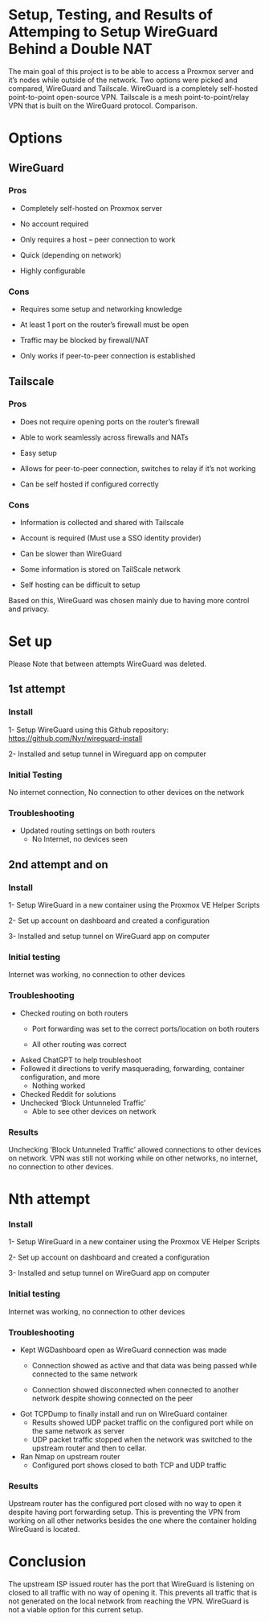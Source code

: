 # Setup, Testing, and Results of Attemping to Setup WireGuard Behind a Double NAT
The main goal of this project is to be able to access a Proxmox server and it’s nodes while outside of the network. Two options were picked and compared, WireGuard and Tailscale. WireGuard is a completely self-hosted point-to-point open-source VPN. Tailscale is a mesh point-to-point/relay VPN that is built on the WireGuard protocol. 
Comparison.

# Options
## WireGuard 
### Pros

- Completely self-hosted on Proxmox server

- No account required

- Only requires a host – peer connection to work

- Quick (depending on network)

- Highly configurable

### Cons

- Requires some setup and networking knowledge

- At least 1 port on the router’s firewall must be open

- Traffic may be blocked by firewall/NAT

- Only works if peer-to-peer connection is established

## Tailscale

### Pros
- Does not require opening ports on the router’s firewall

- Able to work seamlessly across firewalls and NATs

- Easy setup

- Allows for peer-to-peer connection, switches to relay if it’s not working

- Can be self hosted if configured correctly 

### Cons
- Information is collected and shared with Tailscale

- Account is required (Must use a SSO identity provider)

- Can be slower than WireGuard

- Some information is stored on TailScale network

- Self hosting can be difficult to setup

Based on this, WireGuard was chosen mainly due to having more control and privacy.

# Set up 
Please Note that between attempts WireGuard was deleted.
## 1st attempt
### Install
1- Setup WireGuard using this Github repository: https://github.com/Nyr/wireguard-install

2- Installed and setup tunnel in Wireguard app on computer
### Initial Testing
No internet connection, No connection to other devices on the network
### Troubleshooting
-	Updated routing settings on both routers
    - No Internet, no devices seen
## 2nd attempt and on
### Install
1- Setup WireGuard in a new container using the Proxmox VE Helper Scripts

2- Set up account on dashboard and created a configuration

3- Installed and setup tunnel on WireGuard app on computer
### Initial testing
Internet was working, no connection to other devices
### Troubleshooting
-	Checked routing on both routers
    - Port forwarding was set to the correct ports/location on both routers

 	- All other routing was correct
-	Asked ChatGPT to help troubleshoot
  - Followed it directions to verify masquerading, forwarding, container configuration, and more
    - Nothing worked
-	Checked Reddit for solutions
  - Unchecked ‘Block Untunneled Traffic’
    - Able to see other devices on network
### Results
Unchecking ‘Block Untunneled Traffic’ allowed connections to other devices on network. VPN was still not working while on other networks, no internet, no connection to other devices.

# Nth attempt
### Install
1-	Setup WireGuard in a new container using the Proxmox VE Helper Scripts

2-	Set up account on dashboard and created a configuration

3-	Installed and setup tunnel on WireGuard app on computer
### Initial testing
Internet was working, no connection to other devices
### Troubleshooting
-	Kept WGDashboard open as WireGuard connection was made
    - Connection showed as active and that data was being passed while connected to the same network

 	- Connection showed disconnected when connected to another network despite showing connected on the peer
-	Got TCPDump to finally install and run on WireGuard container
    - Results showed UDP packet traffic on the configured port while on the same network as server
    - UDP packet traffic stopped when the network was switched to the upstream router and then to cellar. 
-	Ran Nmap on upstream router
    - Configured port shows closed to both TCP and UDP traffic
### Results
Upstream router has the configured port closed with no way to open it despite having port forwarding setup. This is preventing the VPN from working on all other networks besides the one where the container holding WireGuard is located.

# Conclusion 
The upstream ISP issued router has the port that WireGuard is listening on closed to all traffic with no way of opening it. This prevents all traffic that is not generated on the local network from reaching the VPN. WireGuard is not a viable option for this current setup.

